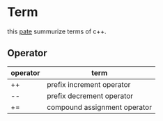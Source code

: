 # Term

this [pate](https://stroustrup.com/glossary.html#Gprefix-operator) summurize terms of c++.

## Operator
| operator | term |
| -------- | ---- |
| ++ | prefix increment operator |
| -- | prefix decrement operator |
| += | compound assignment operator |
